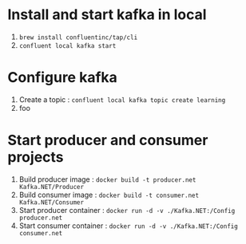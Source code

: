 # Install and start kafka in local
1. ``brew install confluentinc/tap/cli``
2. ``confluent local kafka start``

# Configure kafka
1. Create a topic : ``confluent local kafka topic create learning``
2. foo

# Start producer and consumer projects
1. Build producer image : ``docker build -t producer.net Kafka.NET/Producer``
2. Build consumer image : ``docker build -t consumer.net Kafka.NET/Consumer``
3. Start producer container : ``docker run -d -v ./Kafka.NET:/Config producer.net``
4. Start consumer container : ``docker run -d -v ./Kafka.NET:/Config consumer.net``